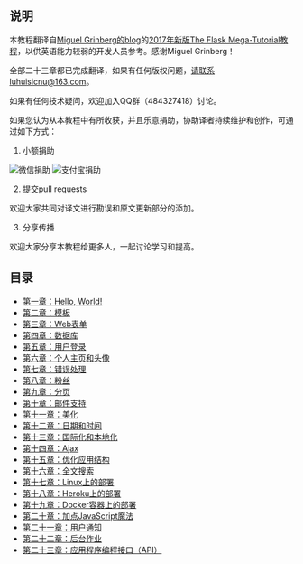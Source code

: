 ## 说明
本教程翻译自[Miguel Grinberg的blog](https://blog.miguelgrinberg.com)的[2017年新版The Flask Mega-Tutorial教程](https://blog.miguelgrinberg.com/post/the-flask-mega-tutorial-part-i-hello-world)，以供英语能力较弱的开发人员参考。感谢Miguel Grinberg！

全部二十三章都已完成翻译，如果有任何版权问题，请联系luhuisicnu@163.com。

如果有任何技术疑问，欢迎加入QQ群（484327418）讨论。

如果您认为从本教程中有所收获，并且乐意捐助，协助译者持续维护和创作，可通过如下方式：

1. 小额捐助

![微信捐助](https://github.com/luhuisicnu/The-Flask-Mega-Tutorial-zh/blob/master/images/weixin_contribute.jpg)
![支付宝捐助](https://github.com/luhuisicnu/The-Flask-Mega-Tutorial-zh/blob/master/images/zhifubao_contribute.jpg)

2. 提交pull requests

欢迎大家共同对译文进行勘误和原文更新部分的添加。

3. 分享传播

欢迎大家分享本教程给更多人，一起讨论学习和提高。


## 目录
* [第一章：Hello, World!](https://github.com/luhuisicnu/The-Flask-Mega-Tutorial-zh/blob/master/docs/%E7%AC%AC%E4%B8%80%E7%AB%A0%EF%BC%9AHello%2C%20World!.md)
* [第二章：模板](https://github.com/luhuisicnu/The-Flask-Mega-Tutorial-zh/blob/master/docs/%E7%AC%AC%E4%BA%8C%E7%AB%A0%EF%BC%9A%E6%A8%A1%E6%9D%BF.md)
* [第三章：Web表单](https://github.com/luhuisicnu/The-Flask-Mega-Tutorial-zh/blob/master/docs/%E7%AC%AC%E4%B8%89%E7%AB%A0%EF%BC%9AWeb%E8%A1%A8%E5%8D%95.md)
* [第四章：数据库](https://github.com/luhuisicnu/The-Flask-Mega-Tutorial-zh/blob/master/docs/%e7%ac%ac%e5%9b%9b%e7%ab%a0%ef%bc%9a%e6%95%b0%e6%8d%ae%e5%ba%93.md)
* [第五章：用户登录](https://github.com/luhuisicnu/The-Flask-Mega-Tutorial-zh/blob/master/docs/%e7%ac%ac%e4%ba%94%e7%ab%a0%ef%bc%9a%e7%94%a8%e6%88%b7%e7%99%bb%e5%bd%95.md)
* [第六章：个人主页和头像](https://github.com/luhuisicnu/The-Flask-Mega-Tutorial-zh/blob/master/docs/%e7%ac%ac%e5%85%ad%e7%ab%a0%ef%bc%9a%e4%b8%aa%e4%ba%ba%e4%b8%bb%e9%a1%b5%e5%92%8c%e5%a4%b4%e5%83%8f.md)
* [第七章：错误处理](https://github.com/luhuisicnu/The-Flask-Mega-Tutorial-zh/blob/master/docs/%E7%AC%AC%E4%B8%83%E7%AB%A0%EF%BC%9A%E9%94%99%E8%AF%AF%E5%A4%84%E7%90%86.md)
* [第八章：粉丝](https://github.com/luhuisicnu/The-Flask-Mega-Tutorial-zh/blob/master/docs/%e7%ac%ac%e5%85%ab%e7%ab%a0%ef%bc%9a%e7%b2%89%e4%b8%9d.md)
* [第九章：分页](https://github.com/luhuisicnu/The-Flask-Mega-Tutorial-zh/blob/master/docs/%E7%AC%AC%E4%B9%9D%E7%AB%A0%EF%BC%9A%E5%88%86%E9%A1%B5.md)
* [第十章：邮件支持](https://github.com/luhuisicnu/The-Flask-Mega-Tutorial-zh/blob/master/docs/%e7%ac%ac%e5%8d%81%e7%ab%a0%ef%bc%9a%e9%82%ae%e4%bb%b6%e6%94%af%e6%8c%81.md)
* [第十一章：美化](https://github.com/luhuisicnu/The-Flask-Mega-Tutorial-zh/blob/master/docs/%e7%ac%ac%e5%8d%81%e4%b8%80%e7%ab%a0%ef%bc%9a%e7%be%8e%e5%8c%96.md)
* [第十二章：日期和时间](https://github.com/luhuisicnu/The-Flask-Mega-Tutorial-zh/blob/master/docs/%E7%AC%AC%E5%8D%81%E4%BA%8C%E7%AB%A0%EF%BC%9A%E6%97%A5%E6%9C%9F%E5%92%8C%E6%97%B6%E9%97%B4.md)
* [第十三章：国际化和本地化](https://github.com/luhuisicnu/The-Flask-Mega-Tutorial-zh/blob/master/docs/%e7%ac%ac%e5%8d%81%e4%b8%89%e7%ab%a0%ef%bc%9a%e5%9b%bd%e9%99%85%e5%8c%96%e5%92%8c%e6%9c%ac%e5%9c%b0%e5%8c%96.md)
* [第十四章：Ajax](https://github.com/luhuisicnu/The-Flask-Mega-Tutorial-zh/blob/master/docs/%e7%ac%ac%e5%8d%81%e5%9b%9b%e7%ab%a0%ef%bc%9aAjax.md)
* [第十五章：优化应用结构](https://github.com/luhuisicnu/The-Flask-Mega-Tutorial-zh/blob/master/docs/%e7%ac%ac%e5%8d%81%e4%ba%94%e7%ab%a0%ef%bc%9a%e4%bc%98%e5%8c%96%e5%ba%94%e7%94%a8%e7%bb%93%e6%9e%84.md)
* [第十六章：全文搜索](https://github.com/luhuisicnu/The-Flask-Mega-Tutorial-zh/blob/master/docs/%e7%ac%ac%e5%8d%81%e5%85%ad%e7%ab%a0%ef%bc%9a%e5%85%a8%e6%96%87%e6%90%9c%e7%b4%a2.md)
* [第十七章：Linux上的部署](https://github.com/luhuisicnu/The-Flask-Mega-Tutorial-zh/blob/master/docs/%E7%AC%AC%E5%8D%81%E4%B8%83%E7%AB%A0%EF%BC%9ALinux%E4%B8%8A%E7%9A%84%E9%83%A8%E7%BD%B2.md)
* [第十八章：Heroku上的部署](https://github.com/luhuisicnu/The-Flask-Mega-Tutorial-zh/blob/master/docs/%E7%AC%AC%E5%8D%81%E5%85%AB%E7%AB%A0%EF%BC%9AHeroku%E4%B8%8A%E7%9A%84%E9%83%A8%E7%BD%B2.md)
* [第十九章：Docker容器上的部署](https://github.com/luhuisicnu/The-Flask-Mega-Tutorial-zh/blob/master/docs/%e7%ac%ac%e5%8d%81%e4%b9%9d%e7%ab%a0%ef%bc%9aDocker%e5%ae%b9%e5%99%a8%e4%b8%8a%e7%9a%84%e9%83%a8%e7%bd%b2.md)
* [第二十章：加点JavaScript魔法](https://github.com/luhuisicnu/The-Flask-Mega-Tutorial-zh/blob/master/docs/%e7%ac%ac%e4%ba%8c%e5%8d%81%e7%ab%a0%ef%bc%9a%e5%8a%a0%e7%82%b9JavaScript%e9%ad%94%e6%b3%95.md)
* [第二十一章：用户通知](https://github.com/luhuisicnu/The-Flask-Mega-Tutorial-zh/blob/master/docs/%e7%ac%ac%e4%ba%8c%e5%8d%81%e4%b8%80%e7%ab%a0%ef%bc%9a%e7%94%a8%e6%88%b7%e9%80%9a%e7%9f%a5.md)
* [第二十二章：后台作业](https://github.com/luhuisicnu/The-Flask-Mega-Tutorial-zh/blob/master/docs/%e7%ac%ac%e4%ba%8c%e5%8d%81%e4%ba%8c%e7%ab%a0%ef%bc%9a%e5%90%8e%e5%8f%b0%e4%bd%9c%e4%b8%9a.md)
* [第二十三章：应用程序编程接口（API）](https://github.com/luhuisicnu/The-Flask-Mega-Tutorial-zh/blob/master/docs/%e7%ac%ac%e4%ba%8c%e5%8d%81%e4%b8%89%e7%ab%a0%ef%bc%9a%e5%ba%94%e7%94%a8%e7%a8%8b%e5%ba%8f%e7%bc%96%e7%a8%8b%e6%8e%a5%e5%8f%a3%ef%bc%88API%ef%bc%89.md)
